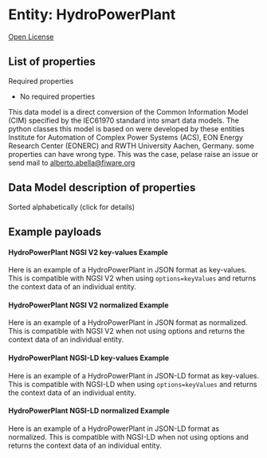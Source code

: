 Entity: HydroPowerPlant  
=======================  
[Open License](https://github.com/smart-data-models//dataModel.EnergyCIM/blob/master/HydroPowerPlant/LICENSE.md)  

## List of properties  

Required properties  
- No required properties    
This data model is a direct conversion of the Common Information Model (CIM) specified by the IEC61970 standard into smart data models. The python classes this model is based on were developed by these entities Institute for Automation of Complex Power Systems (ACS), EON Energy Research Center (EONERC) and RWTH University Aachen, Germany. some properties can have wrong type. This was the case, pelase raise an issue or send mail to alberto.abella@fiware.org  
## Data Model description of properties  
Sorted alphabetically (click for details)  
## Example payloads    
#### HydroPowerPlant NGSI V2 key-values Example    
Here is an example of a HydroPowerPlant in JSON format as key-values. This is compatible with NGSI V2 when  using `options=keyValues` and returns the context data of an individual entity.  
#### HydroPowerPlant NGSI V2 normalized Example    
Here is an example of a HydroPowerPlant in JSON format as normalized. This is compatible with NGSI V2 when not using options and returns the context data of an individual entity.  
#### HydroPowerPlant NGSI-LD key-values Example    
Here is an example of a HydroPowerPlant in JSON-LD format as key-values. This is compatible with NGSI-LD when  using `options=keyValues` and returns the context data of an individual entity.  
#### HydroPowerPlant NGSI-LD normalized Example    
Here is an example of a HydroPowerPlant in JSON-LD format as normalized. This is compatible with NGSI-LD when not using options and returns the context data of an individual entity.  
